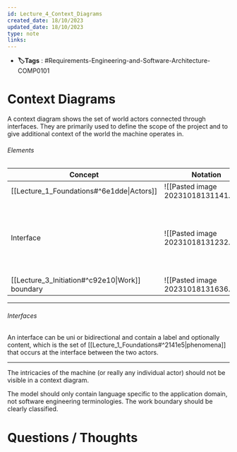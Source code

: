 ```yaml
---
id: Lecture_4_Context_Diagrams
created_date: 18/10/2023
updated_date: 18/10/2023
type: note
links:
---
```

* **🏷️Tags** : #Requirements-Engineering-and-Software-Architecture-COMP0101 
# Context Diagrams

A context diagram shows the set of world actors connected through interfaces. They are primarily used to define the scope of the project and to give additional context of the world the machine operates in.

###### Elements

| Concept                                         | Notation                             | Meaning                                                               |
| ----------------------------------------------- | ------------------------------------ | --------------------------------------------------------------------- |
| [[Lecture_1_Foundations#^6e1dde\|Actors]]       | ![[Pasted image 20231018131141.png]] | (See link)                                                            |
| Interface                                       | ![[Pasted image 20231018131232.png]] | The interaction between two actors in the world, initiated by actor A |
| [[Lecture_3_Initiation#^c92e10\|Work]] boundary | ![[Pasted image 20231018131636.png]] | (See link)                                                                      |

---
###### Interfaces

An interface can be uni or bidirectional and contain a label and optionally content, which is the set of [[Lecture_1_Foundations#^2141e5|phenomena]] that occurs at the interface between the two actors.

---

The intricacies of the machine (or really any individual actor) should not be visible in a context diagram.

The model should only contain language specific to the application domain, not software engineering terminologies. The work boundary should be clearly classified.

# Questions / Thoughts